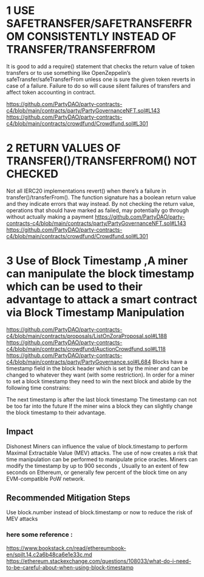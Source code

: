 # 1  USE SAFETRANSFER/SAFETRANSFERFROM CONSISTENTLY INSTEAD OF TRANSFER/TRANSFERFROM
It is good to add a require() statement that checks the return value of token transfers or to use something like OpenZeppelin’s safeTransfer/safeTransferFrom unless one is sure the given token reverts in case of a failure. Failure to do so will cause silent failures of transfers and affect token accounting in contract. 

https://github.com/PartyDAO/party-contracts-c4/blob/main/contracts/party/PartyGovernanceNFT.sol#L143
https://github.com/PartyDAO/party-contracts-c4/blob/main/contracts/crowdfund/Crowdfund.sol#L301
# 2 RETURN VALUES OF TRANSFER()/TRANSFERFROM() NOT CHECKED
Not all IERC20 implementations revert() when there’s a failure in transfer()/transferFrom(). The function signature has a boolean return value and they indicate errors that way instead. By not checking the return value, operations that should have marked as failed, may potentially go through without actually making a payment
https://github.com/PartyDAO/party-contracts-c4/blob/main/contracts/party/PartyGovernanceNFT.sol#L143
https://github.com/PartyDAO/party-contracts-c4/blob/main/contracts/crowdfund/Crowdfund.sol#L301
# 3 Use of Block Timestamp ,A miner can manipulate the block timestamp which can be used to their advantage to attack a smart contract via Block Timestamp Manipulation

https://github.com/PartyDAO/party-contracts-c4/blob/main/contracts/proposals/ListOnZoraProposal.sol#L188 
https://github.com/PartyDAO/party-contracts-c4/blob/main/contracts/crowdfund/AuctionCrowdfund.sol#L118
https://github.com/PartyDAO/party-contracts-c4/blob/main/contracts/party/PartyGovernance.sol#L684
Blocks have a timestamp field in the block header which is set by the miner and can be changed to whatever they want (with some restriction). In order for a miner to set a block timestamp they need to win the next block and abide by the following time constrains:

The next timestamp is after the last block timestamp
The timestamp can not be too far into the future
If the miner wins a block they can slightly change the block timestamp to their advantage.

## Impact
Dishonest  Miners can influence the value of block.timestamp to perform Maximal Extractable Value (MEV) attacks.
The use of now creates a risk that time manipulation can be performed to manipulate price oracles. Miners can modify the timestamp by up to 900 seconds , Usually to an extent of few seconds on Ethereum, or generally few percent of the block time on any EVM-compatible PoW network.

## Recommended Mitigation Steps
Use block.number instead of  block.timestamp or now to reduce the risk of
MEV attacks

### here some reference :
https://www.bookstack.cn/read/ethereumbook-en/spilt.14.c2a6b48ca6e1e33c.md
https://ethereum.stackexchange.com/questions/108033/what-do-i-need-to-be-careful-about-when-using-block-timestamp